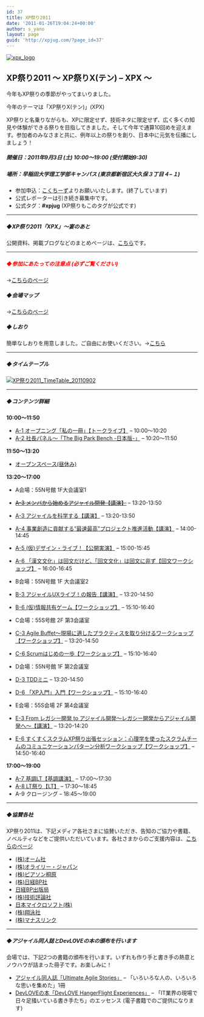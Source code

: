 ```yaml
---
id: 37
title: XP祭り2011
date: '2011-01-26T19:04:24+00:00'
author: s_yano
layout: page
guid: 'http://xpjug.com/?page_id=37'
---
```


[![](http://xpjug.com/wp-content/uploads/2011/01/xpx_logo-289x300.png "xpx_logo")](http://xpjug.com/wp-content/uploads/2011/01/xpx_logo.png)

## XP祭り2011 ～ XP祭りX(テン) – XPX ～

今年もXP祭りの季節がやってまいりました。

今年のテーマは「XP祭りX(テン)」(XPX)

XP祭りと名乗りながらも、XPに限定せず、技術ネタに限定せず、広く多くの知見や体験ができる祭りを目指してきました。そして今年で通算10回めを迎えます。参加者のみなさまと共に、例年以上の祭りを創り、日本中に元気を伝播にしましょう！

##### 開催日：2011年9月3日 (土) 10:00～19:00 (受付開始9:30)

##### 場所：早稲田大学理工学部キャンパス (東京都新宿区大久保３丁目４−１)

- 参加申込：[こくちーず](http://kokucheese.com/event/index/14347/)よりお願いいたします。(終了しています)
- 公式レポーターは引き続き募集中です。
- 公式タグ：**\#xpjug** (XP祭りもこのタグが公式です)

---

##### ◆XP祭り2011「XPX」～宴のあと

公開資料、掲載ブログなどのまとめページは、[こちら](http://xpjug.com/xpx_end/ "XP祭り2011「XPX」～宴のあと")です。

---

##### <font color="red">◆参加にあたっての注意点 (必ずご覧ください)</font>

→[こちらのページ](http://xpjug.com/xpx_attention/ "【注意事項】XP祭り2011参加にあたって")

##### ◆会場マップ

→[こちらのページ](http://xpjug.com/xpx_map/ "会場マップ")

##### ◆しおり

簡単なしおりを用意しました。ご自由にお使いください。→[こちら](http://bit.ly/rsyPXi)

---

##### ◆タイムテーブル

[![](http://xpjug.com/wp-content/uploads/2011/01/9c666de850a9a082e16a65ec4508bb3b.jpg "XP祭り2011_TimeTable_20110902")](http://xpjug.com/wp-content/uploads/2011/01/9c666de850a9a082e16a65ec4508bb3b.jpg)

---

##### ◆コンテンツ詳細

**10:00～11:50**

- [A-1 オープニング「私の一冊」【トークライブ】](http://xpjug.com/xpx-contents-a1/ "A-1 オープニング「私の一冊」【トークライブ】") – 10:00～10:20
- [A-2 社長パネル～「The Big Park Bench -日本版-」](http://xpjug.com/xpx-contents-a2/ "A-2 社長パネル～「The Big Park Bench -日本版-」") – 10:20～11:50

**11:50～13:20**

- [オープンスペース(昼休み)](http://xpjug.com/xpx-contents-lunch/ "オープンスペース(昼休み)")

**13:20～17:00**

- A会場：55N号館 1F大会議室1
- [<del datetime="2011-08-30T06:34:56+00:00">A-3 メンバから始めるアジャイル開発【講演】</del>](http://xpjug.com/xpx-contents-a3/ "[中止] A-3 メンバから始めるアジャイル開発【講演】") – 13:20-13:50
- [A-3 アジャイルを科学する【講演】](http://xpjug.com/xpx-contents-b4/ "A-3 アジャイルを科学する【講演】") – 13:20-13:50
- [A-4 事業創造に貢献する”最速最高”プロジェクト推進活動【講演】](http://xpjug.com/xpx-contents-a4/ "A-4 事業創造に貢献する”最速最高”プロジェクト推進活動【講演】") – 14:00-14:45
- [A-5 (仮)デザイン・ライブ！【公開実演】](http://xpjug.com/xpx-contents-a5/ "(仮) デザイン・ライブ！") – 15:00-15:45
- [A-6 「漢文文化」は回文だけど、「回文文化」は回文に非ず【回文ワークショップ】](http://xpjug.com/xpx-contents-a6/ "A-6 「漢文文化」は回文だけど、「回文文化」は回文に非ず【回文ワークショップ】") – 16:00-16:45


- B会場：55N号館 1F 大会議室2
- [B-3 アジャイルUXライブ！の報告【講演】](http://xpjug.com/xpx-contents-b3/ "B-3 アジャイルUXライブ！の報告【講演】") – 13:20-14:50
- [B-6 (仮)情報共有ゲーム【ワークショップ】](http://xpjug.com/xpx-contents-b6/ "B-6 (仮)情報共有ゲーム【ワークショップ】") – 15:10-16:40


- C会場：55S号館 2F 第3会議室
- [C-3 Agile Buffet～現場に適したプラクティスを取り分けるワークショップ【ワークショップ】](http://xpjug.com/xpx-contents-c3/ "C-3 Agile Buffet～現場に適したプラクティスを取り分けるワークショップ【ワークショップ】") – 13:20-14:50
- [C-6 Scrumはじめの一歩【ワークショップ】](http://xpjug.com/xpx-contents-c6/ "C-6 Scrumはじめの一歩【ワークショップ】") – 15:10-16:40


- D会場：55N号館 1F 第2会議室
- [D-3 TDDミニ](http://xpjug.com/xpx-contents-d3/ "D-3 TDDミニ") – 13:20-14:50
- [D-6 「XP入門」入門【ワークショップ】](http://xpjug.com/xpx-contents-d6/ "D-6 「XP入門」入門【ワークショップ】") – 15:10-16:40


- E会場：55S会場 2F 第4会議室
- [E-3 From レガシー開発 to アジャイル開発～レガシー開発からアジャイル開発へ～【講演】](http://xpjug.com/xpx-contents-e3/ "E-3 From レガシー開発 to アジャイル開発～レガシー開発からアジャイル開発へ～【講演】") – 13:20-14:20
- [E-6 すくすくスクラムXP祭り出張セッション：心理学を使ったスクラムチームのコミュニケーションパターン分析ワークショップ【ワークショップ】](http://xpjug.com/xpx-contents-e6/ "E-6 すくすくスクラムXP祭り出張セッション：心理学を使ったスクラムチームのコミュニケーションパターン分析ワークショップ【ワークショップ】") – 14:50-16:40


**17:00～19:00**

- [A-7 基調LT【基調講演】](http://xpjug.com/xpx-contents-a7/ "A-7 基調LT【基調講演】") – 17:00～17:30
- [A-8 LT祭り【LT】](http://xpjug.com/xpx-contents-a8/ "A-8 LT祭り【LT】") – 17:30～18:45
- A-9 クロージング – 18:45～19:00

---

##### ◆協賛各社

XP祭り2011は、下記メディア各社さまに協賛いただき、告知のご協力や書籍、ノベルティなどをご提供いただいています。各社さまからのご支援内容は、[こちらのページ](http://xpjug.com/xpx_notice3/ "協賛各社からのご支援")

- [(株)オーム社](http://www.ohmsha.co.jp/)
- [(株)オライリー・ジャパン](http://www.oreilly.co.jp/index.shtml)
- [(株)ピアソン桐原](http://www.pearsonkirihara.jp/)
- [(株)日経BP社](http://itpro.nikkeibp.co.jp/index.html)
- [日経BP出版局](http://ec.nikkeibp.co.jp/index.html)
- [(株)技術評論社](http://gihyo.jp/)
- [日本マイクロソフト(株)](http://www.microsoft.com/japan/powerpro/developer/agile/default.mspx)
- [(株)翔泳社](http://www.shoeisha.co.jp/)
- [(株)マナスリンク](http://www.manaslink.com/)

---

##### ◆アジャイル同人誌とDevLOVEの本の頒布を行います

会場では、下記2つの書籍の頒布を行います。いずれも作り手と書き手の熱意とノウハウが詰まった冊子です。お楽しみに！

- [アジャイル同人誌「Ultimate Agile Stories」](http://bit.ly/q1aPV6) – 「いろいろな人の、いろいろな思いを集めた」1冊
- [DevLOVEの本「DevLOVE HangerFlight Experiences」](http://bit.ly/qv2Rx6) – 「IT業界の現場で日々足掻いている書き手たち」のエッセンス (電子書籍でのご提供になります)